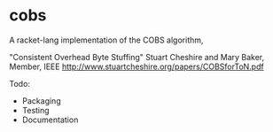 cobs
====
A racket-lang implementation of the COBS algorithm,

"Consistent Overhead Byte Stuffing"
Stuart Cheshire and Mary Baker, Member, IEEE
http://www.stuartcheshire.org/papers/COBSforToN.pdf

Todo:
- Packaging
- Testing
- Documentation
